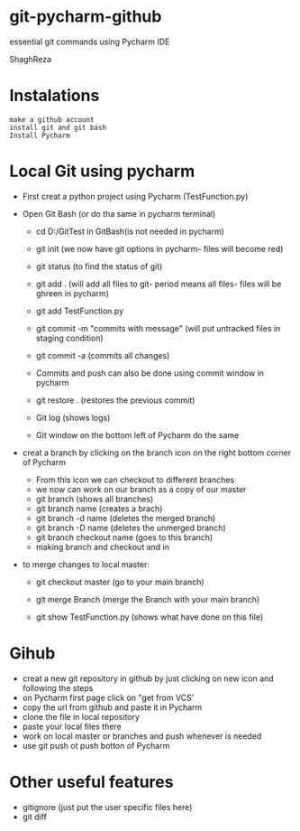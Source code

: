 # git-pycharm-github
essential git commands using Pycharm IDE



ShaghReza



# Instalations
	make a github account
	install git and git bash
	Install Pycharm


# Local Git using pycharm 
- First creat a python project using Pycharm (TestFunction.py)
- Open Git Bash (or do tha same in pycharm terminal)
  * cd D:/GitTest in GitBash(is not needed in pycharm)
  * git init (we now have git options in pycharm- files will become red)
  * git status (to find the status of git)

  * git add . (will add all files to git- period means all files- files will be ghreen in pycharm)
  * git add TestFunction.py
  
  * git commit -m "commits with message" (will put untracked files in staging condition)
  * git commit -a (commits all changes)
  * Commits and push can also be done using commit window in pycharm


  * git restore . (restores the previous commit)
  
  * Git log (shows logs)
  * Git window on the bottom left of Pycharm do the same
  
- creat a branch by clicking on the branch icon on the right bottom corner of Pycharm
  * From this icon we can checkout to different branches
  * we now can work on our branch as a copy of our master
  * git branch (shows all branches)
  * git branch name (creates a brach)
  * git branch -d name (deletes the merged branch)
  * git branch -D name (deletes the unmerged branch)
  * git branch checkout name (goes to this branch)
  * making branch and checkout and in


- to merge changes to local master:
  * git checkout master (go to your main branch)
  * git merge Branch (merge the Branch with your main branch)
  
  * git show TestFunction.py (shows what have done on this file)
  

# Gihub
* creat a new git repository in github by just clicking on new icon and following the steps
* on Pycharm first page click on "get from VCS'
* copy the url from github and paste it in Pycharm
* clone the file in local repository
* paste your local files there
* work on local master or branches and push whenever is needed
* use git push ot push botton of Pycharm

# Other useful features
* gitignore (just put the user specific files here)
* git diff
